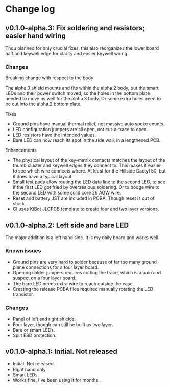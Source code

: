 # Change log

## v0.1.0-alpha.3: Fix soldering and resistors; easier hand wiring

Thou planned for only crucial fixes, this also reorganizes the lower board half
and keywell edge for clarity and easier keywell wiring.

### Changes

Breaking change with respect to the body

The alpha.3 shield mounts and fits within the alpha.2 body, but the
    smart LEDs and their power switch moved,
    so the holes in the bottom plate needed to move as well
    for the alpha.3 body.
Or some extra holes need to be cut into the alpha.2 bottom plate.

Fixes

-   Ground pins have manual thermal relief, not massive auto spoke counts.
-   LED configuration jumpers are all open, not cut-a-trace to open.
-   LED resistors have the intended values.
-   Bare LED can now reach its spot in the side wall, in a lengthened PCB.

Enhancements

-   The physical layout of the key-matrix contacts matches the layout of the
    thumb cluster and keywell edges they connect to. This makes it easier to
    see which wire connects where. At least for the Hillside Dactyl 50, but it
    does have a typical layout.
-   Small test pads allow routing the LED data line to the second LED, to see
    if the first LED got fried by overzealous soldering. Or to bodge wire to
    the second LED with some solid core 26 AGW wire.
-   Reset and battery JST are included in PCBA. Though reset is out of stock.
-   CI uses KiBot JLCPCB template to create four and two layer versions.


## v0.1.0-alpha.2: Left side and bare LED

The major addition is a left hand side. It is my daily board and works well.

### Known issues

-   Ground pins are very hard to solder because of far too many ground plane
    connections for a four layer board.
-   Opening solder jumpers requires cutting the trace,
    which is a pain and suspect on a four layer board.
-   The bare LED needs extra wire to reach outside the case.
-   Creating the release PCBA files required manually rotating the LED
    transistor.

### Changes

-   Panel of left and right shields.
-   Four layer, though can still be built as two layer.
-   Bare or smart LEDs.
-   Split ESD protection.


## v0.1.0-alpha.1: Initial. Not released

-   Initial. Not released.
-   Right hand only.
-   Smart LEDs.
-   Works fine, I've been using it for months.
